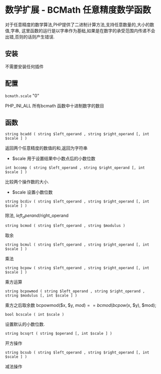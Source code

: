 # 数学扩展 - BCMath 任意精度数学函数


对于任意精度的数学算法,PHP提供了二进制计算方法,支持任意数量的,大小的数值,字串, 这里函数的运行是以字串作为基础,如果是在数字的承受范围内传递不会出错,否则的话则产生错误.


## 安装

不需要安装任何插件

## 配置

`bcmath.scale` "0"

PHP_INI_ALL  所有bcmath 函数中十进制数字的数目

## 函数

`string bcadd ( string $left_operand , string $right_operand [, int $scale ] )`

返回两个任意精度的数值的和,返回为字符串
- $scale     用于设置结果中小数点后的小数位数

`int bccomp ( string $left_operand , string $right_operand [, int $scale ] )`

比较两个操作数的大小.
- $scale 设置小数位数

`string bcdiv ( string $left_operand , string $right_operand [, int $scale ] )`

除法, $left_operand/$right_operand

`string bcmod ( string $left_operand , string $modulus )`

取余

`string bcmul ( string $left_operand , string $right_operand [, int $scale ] )`

乘法

`string bcpow ( string $left_operand , string $right_operand [, int $scale ] )`

乘方运算

`string bcpowmod ( string $left_operand , string $right_operand , string $modulus [, int $scale ] )`

乘方之后取余数
     bcpowmod($x, $y, $mod)==bcmod(bcpow($x, $y), $mod);

`bool bcscale ( int $scale )`

设置默认的小数位数.
     
`string bcsqrt ( string $operand [, int $scale ] )`

开方操作

`string bcsub ( string $left_operand , string $right_operand [, int $scale ] )`

减法操作
     
